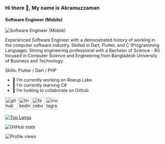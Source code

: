 ### Hi there 👋, My name is Akramuzzaman
#### Software Engineer (Mobile)
![Software Engineer (Mobile)](https://drive.google.com/file/d/1ASr-KS4611Zcd8XFL1NFpVOofQScKN-F/view?usp=sharing)

Experienced Software Engineer with a demonstrated history of working in the computer software industry. Skilled in Dart, Flutter, and C (Programming Language). Strong engineering professional with a Bachelor of Science - BS focused in Computer Science and Engineering from Bangladesh University of Business and Technology.

Skills: Flutter / Dart / PHP

- 🔭 I’m currently working on Riseup Labs 
- 🌱 I’m currently learning C# 
- 👯 I’m looking to collaborate on Github 


[<img src='https://cdn.jsdelivr.net/npm/simple-icons@3.0.1/icons/github.svg' alt='github' height='40'>](https://github.com/Badhon3201)  [<img src='https://cdn.jsdelivr.net/npm/simple-icons@3.0.1/icons/linkedin.svg' alt='linkedin' height='40'>](https://www.linkedin.com/in/siddique656/)  [<img src='https://cdn.jsdelivr.net/npm/simple-icons@3.0.1/icons/facebook.svg' alt='facebook' height='40'>](https://www.facebook.com/azsbadhon)  [<img src='https://cdn.jsdelivr.net/npm/simple-icons@3.0.1/icons/instagram.svg' alt='instagram' height='40'>](https://www.instagram.com/azs_badhon/)  

[![Top Langs](https://github-readme-stats.vercel.app/api/top-langs/?username=Badhon3201)](https://github.com/anuraghazra/github-readme-stats)

![GitHub stats](https://github-readme-stats.vercel.app/api?username=Badhon3201&show_icons=true)  

![Profile views](https://gpvc.arturio.dev/Badhon3201)  

